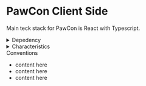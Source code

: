 # PawCon Client Side
Main teck stack for PawCon is React with Typescript. 

<details>
<summary>Depedency</summary>

- content here
- content here
- content here

</details>

<details>
<summary>Characteristics</summary>

- content here
- content here
- content here

</details>

<summary>Conventions</summary>

- content here
- content here
- content here

</details>



